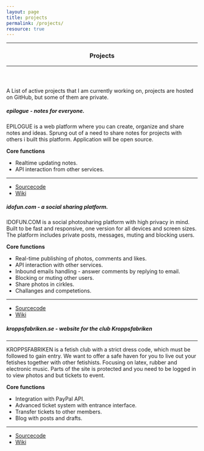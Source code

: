 ```yaml
---
layout: page
title: projects
permalink: /projects/
resource: true
---
```

<header class="mb-3">
    <hr>
    <h3>Projects</h3>
    <hr>
</header>
A List of active projects that I am currently working on, projects are hosted on GitHub, but some of them are private.

##### **epilogue** - notes for everyone.
EPILOGUE is a web platform where you can create, organize and share notes and ideas. Sprung out of a need to share notes for projects with others i built this platform. Application will be open source.

**Core functions**
* Realtime updating notes.
* API interaction from other services.

---
* [Sourcecode](https://github.com/niklasnson/epilogue.rb)
* [Wiki](https://github.com/niklasnson/epilogue.rb/wiki)


##### **idofun.com** - a social sharing platform.
IDOFUN.COM is a social photosharing platform with high privacy in mind. Built to be fast and responsive, one version for all devices and screen sizes. The platform includes private posts, messages, muting and blocking users.

 **Core functions**

* Real-time publishing of photos, comments and likes.
* API interaction with other services.
* Inbound emails handling - answer comments by replying to email.
* Blocking or muting other users.
* Share photos in cirkles.
* Challanges and competetions.

---
* [Sourcecode](https://github.com/niklasnson/idofun.com)
* [Wiki](https://github.com/niklasnson/idofun.com/wiki)

##### **kroppsfabriken.se** - website for the club Kroppsfabriken

 ---
 KROPPSFABRIKEN is a fetish club with a strict dress code, which must be followed to gain entry. We want to offer a safe haven for you to live out your fetishes together with other fetishists. Focusing on latex, rubber and electronic music. Parts of the site is protected and you need to be logged in to view photos and but tickets to event.

 **Core functions**

* Integration with PayPal API.
* Advanced ticket system with entrance interface.
* Transfer tickets to other members.
* Blog with posts and drafts.

---
* [Sourcecode](https://github.com/niklasnson/nemesis-on-rails)
* [Wiki](https://github.com/niklasnson/nemesis-on-rails/wiki)

